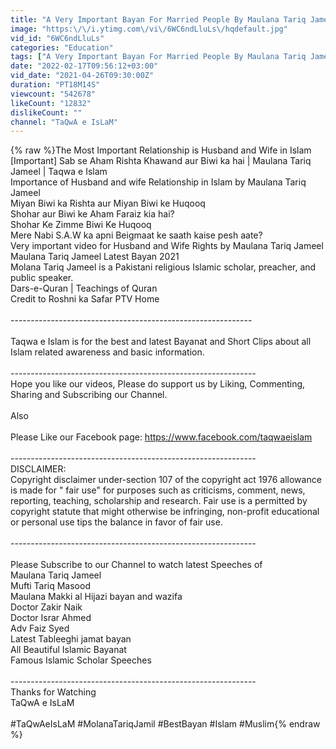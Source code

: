 ```yaml
---
title: "A Very Important Bayan For Married People By Maulana Tariq Jameel | Taqwa e Islam"
image: "https:\/\/i.ytimg.com\/vi\/6WC6ndLluLs\/hqdefault.jpg"
vid_id: "6WC6ndLluLs"
categories: "Education"
tags: ["A Very Important Bayan For Married People By Maulana Tariq Jameel | Taqwa e Islam","Importance of Husband and wife Relationship in Islam by Maulana Tariq Jameel","Miyan aur Biwi ka Rishta aur En dono ke Huqooq"]
date: "2022-02-17T09:56:12+03:00"
vid_date: "2021-04-26T09:30:00Z"
duration: "PT18M14S"
viewcount: "542678"
likeCount: "12832"
dislikeCount: ""
channel: "TaQwA e IsLaM"
---
```

{% raw %}The Most Important Relationship is Husband and Wife in Islam<br />[Important] Sab se Aham Rishta Khawand aur Biwi ka hai | Maulana Tariq Jameel | Taqwa e Islam<br />Importance of Husband and wife Relationship in Islam by Maulana Tariq Jameel<br />Miyan Biwi ka Rishta aur Miyan Biwi ke Huqooq<br />Shohar aur Biwi ke Aham Faraiz kia hai?<br />Shohar Ke Zimme Biwi Ke Huqooq<br />Mere Nabi S.A.W ka apni Beigmaat ke saath kaise pesh aate?<br />Very important video for Husband and Wife Rights by Maulana Tariq Jameel<br />Maulana Tariq Jameel Latest Bayan 2021<br />Molana Tariq Jameel is a Pakistani religious Islamic scholar, preacher, and public speaker.<br />Dars-e-Quran | Teachings of Quran<br />Credit to Roshni ka Safar PTV Home<br /><br />------------------------------------------------------------<br /><br />Taqwa e Islam is for the best and latest Bayanat and Short Clips about all Islam related awareness and basic information.<br /><br />-------------------------------------------------------------<br />Hope you like our videos, Please do support us by Liking, Commenting, Sharing and Subscribing our Channel.<br /><br />Also<br /><br />Please Like our Facebook page: <a rel="nofollow" target="blank" href="https://www.facebook.com/taqwaeislam">https://www.facebook.com/taqwaeislam</a><br /><br />-------------------------------------------------------------<br />DISCLAIMER:<br />Copyright disclaimer under-section 107 of the copyright act 1976 allowance is made for &quot; fair use&quot; for purposes such as criticisms, comment, news, reporting, teaching, scholarship and research. Fair use is a permitted by copyright statute that might otherwise be infringing, non-profit educational or personal use tips the balance in favor of fair use.<br /><br />-------------------------------------------------------------<br /><br />Please Subscribe to our Channel to watch latest Speeches of<br />Maulana Tariq Jameel<br />Mufti Tariq Masood<br />Maulana Makki al Hijazi bayan and wazifa<br />Doctor Zakir Naik<br />Doctor Israr Ahmed<br />Adv Faiz Syed<br />Latest Tableeghi jamat bayan<br />All Beautiful Islamic Bayanat<br />Famous Islamic Scholar Speeches<br /><br />-------------------------------------------------------------<br />Thanks for Watching<br />TaQwA e IsLaM<br /><br />#TaQwAeIsLaM #MolanaTariqJamil #BestBayan #Islam #Muslim{% endraw %}
